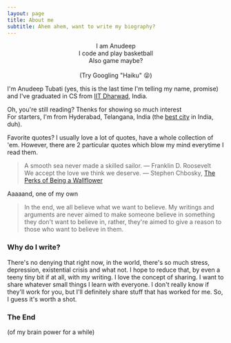 ```yaml
---
layout: page
title: About me
subtitle: Ahem ahem, want to write my biography?
---
```

<p style="text-align: center;"> I am Anudeep <br> I code and play basketball <br> Also game maybe? <br> <br> (Try Googling "Haiku" &#128541;) </p>

I'm Anudeep Tubati (yes, this is the last time I'm telling my name, promise) and I've graduated in CS from [IIT Dharwad](https://iitdh.ac.in/), India.

Oh, you're still reading? Thenks for showing so much interest\
For starters, I'm from Hyderabad, Telangana, India (the [best city](https://www.thehansindia.com/telangana/hyderabad-ranks-best-city-to-live-in-india-for-fifth-time-in-a-row-511940) in India, duh).

Favorite quotes? I usually love a lot of quotes, have a whole collection of 'em. However, there are 2 particular quotes which blow my mind everytime I read them.
> A smooth sea never made a skilled sailor. &mdash; Franklin D. Roosevelt\
> We accept the love we think we deserve. &mdash; Stephen Chbosky, [The Perks of Being a Wallflower](https://www.imdb.com/title/tt1659337/)

Aaaaand, one of my own
> In the end, we all believe what we want to believe. My writings and arguments are never aimed to make someone believe in something they don't want to believe in, rather, they're aimed to give a reason to those who want to believe in them.

### <a name="why-do-i-write">Why do I write? </a>
There's no denying that right now, in the world, there's so much stress, depression, existential crisis and what not. I hope to reduce that, by even a teeny tiny bit if at all, with my writing. I love the concept of sharing. I want to share whatever small things I learn with everyone. I don't really know if they'll work for you, but I'll definitely share stuff that has worked for me. So, I guess it's worth a shot.

### The End
(of my brain power for a while)
